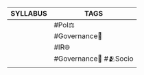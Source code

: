 
| **SYLLABUS** | **TAGS**               |
| ------------ | ---------------------- |
|              | #Pol⚖️                 |
|              | #Governance👮          |
|              | #IR🌐                  |
|              | #Governance👮 #🫂Socio |

